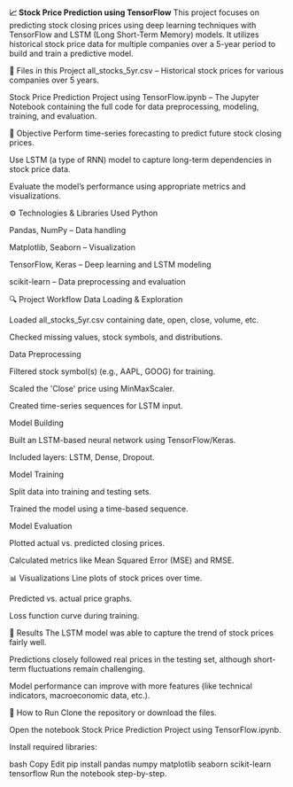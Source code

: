 **📈 Stock Price Prediction using TensorFlow**
This project focuses on predicting stock closing prices using deep learning techniques with TensorFlow and LSTM (Long Short-Term Memory) models. It utilizes historical stock price data for multiple companies over a 5-year period to build and train a predictive model.

📁 Files in this Project
all_stocks_5yr.csv – Historical stock prices for various companies over 5 years.

Stock Price Prediction Project using TensorFlow.ipynb – The Jupyter Notebook containing the full code for data preprocessing, modeling, training, and evaluation.

🎯 Objective
Perform time-series forecasting to predict future stock closing prices.

Use LSTM (a type of RNN) model to capture long-term dependencies in stock price data.

Evaluate the model’s performance using appropriate metrics and visualizations.

⚙️ Technologies & Libraries Used
Python

Pandas, NumPy – Data handling

Matplotlib, Seaborn – Visualization

TensorFlow, Keras – Deep learning and LSTM modeling

scikit-learn – Data preprocessing and evaluation

🔍 Project Workflow
Data Loading & Exploration

Loaded all_stocks_5yr.csv containing date, open, close, volume, etc.

Checked missing values, stock symbols, and distributions.

Data Preprocessing

Filtered stock symbol(s) (e.g., AAPL, GOOG) for training.

Scaled the 'Close' price using MinMaxScaler.

Created time-series sequences for LSTM input.

Model Building

Built an LSTM-based neural network using TensorFlow/Keras.

Included layers: LSTM, Dense, Dropout.

Model Training

Split data into training and testing sets.

Trained the model using a time-based sequence.

Model Evaluation

Plotted actual vs. predicted closing prices.

Calculated metrics like Mean Squared Error (MSE) and RMSE.

📊 Visualizations
Line plots of stock prices over time.

Predicted vs. actual price graphs.

Loss function curve during training.

🧪 Results
The LSTM model was able to capture the trend of stock prices fairly well.

Predictions closely followed real prices in the testing set, although short-term fluctuations remain challenging.

Model performance can improve with more features (like technical indicators, macroeconomic data, etc.).

🚀 How to Run
Clone the repository or download the files.

Open the notebook Stock Price Prediction Project using TensorFlow.ipynb.

Install required libraries:

bash
Copy
Edit
pip install pandas numpy matplotlib seaborn scikit-learn tensorflow
Run the notebook step-by-step.
